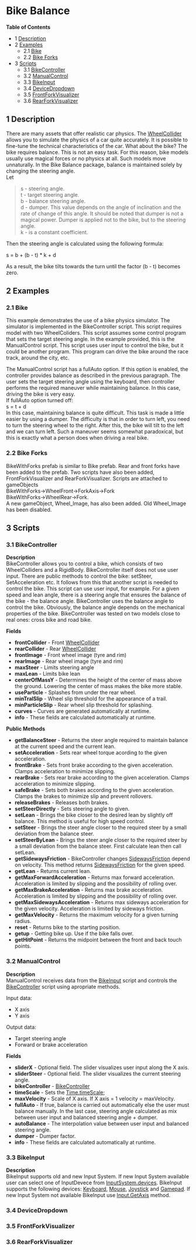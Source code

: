 # Bike Balance

**Table of Contents**
- 1 [Description](#1-description)
- 2 [Examples](#2-examples)
    - 2.1 [Bike](#bike)
    - 2.2 [Bike Forks](#bike-forks)
- 3 [Scripts](#3-scripts)
    - 3.1 [BikeController](#bikecontroller)
    - 3.2 [ManualControl](#manualcontrol)
    - 3.3 [BikeInput](#bikeinput)
    - 3.4 [DeviceDropdown](#devicedropdown)
    - 3.5 [FrontForkVisualizer](#frontforkvisualizer)
    - 3.6 [RearForkVisualizer](#rearforkvisualizer)

## 1 Description
There are many assets that offer realistic car physics. The [WheelCollider](https://docs.unity3d.com/Manual/class-WheelCollider.html) allows you to simulate the physics of a car quite accurately. It is possible to fine-tune the technical characteristics of the car. What about the bike?
The bike requires balance. This is not an easy task. For this reason, bike models usually use magical forces or no physics at all. Such models move unnaturally. In the Bike Balance package, balance is maintained solely by changing the steering angle.<br>
Let<br>
> s - steering angle.<br>
t -  target steering angle.<br>
b - balance steering angle.<br>
d - dumper. This value depends on the angle of inclination and the rate of change of this angle. It should be noted that dumper is not a magical power. Dumper is applied not to the bike, but to the steering angle.<br>
k - is a constant coefficient.<br>

Then the steering angle is calculated using the following formula:<br>

s = b + (b - t) * k + d

As a result, the bike tilts towards the turn until the factor (b - t) becomes zero.

## 2 Examples
<a name="bike"></a>
### 2.1 Bike
This example demonstrates the use of a bike physics simulator. The simulator is implemented in the BikeController script. This script requires model with two WheelColiders. This script assumes some control program that sets the target steering angle. In the example provided, this is the ManualControl script. This script uses user input to control the bike, but it could be another program. This program can drive the bike around the race track, around the city, etc.

The ManualControl script has a fullAuto option. If this option is enabled, the controller provides balance as described in the previous paragraph. The user sets the target steering angle using the keyboard, then controller performs the required maneuver while maintaining balance. In this case, driving the bike is very easy.<br>
If fullAuto option turned off:<br>
s = t + d<br>
In this case, maintaining balance is quite difficult. This task is made a little easier by using a dumper. The difficulty is that in order to turn left, you need to turn the steering wheel to the right. After this, the bike will tilt to the left and we can turn left. Such a maneuver seems somewhat paradoxical, but this is exactly what a person does when driving a real bike.

<a name="bike-forks"></a>
### 2.2 Bike Forks
BikeWithForks prefab is similar to Bike prefab. Rear and front forks have been added to the prefab. Two scripts have also been added, FrontForkVisualizer and RearForkVisualizer. Scripts are attached to gameObjects<br>
BikeWithForks->WheelFront->ForkAxis->Fork<br>
BikeWithForks->WheelRear->Fork.<br>
A new gameObject, Wheel_Image, has also been added. Old Wheel_Image has been disabled. 

## 3 Scripts
<a name="bikecontroller"></a>
### 3.1 BikeController
**Description**<br>
BikeController allows you to control a bike, which consists of two WheelColliders and a RigidBody. BikeController itself does not use user input. There are public methods to control the bike: setSteer, SetAcceleration etc. It follows from this that another script is needed to control the bike. This script can use user input, for example.
For a given speed and lean angle, there is a steering angle that ensures the balance of the bike - the balance angle. BikeController uses the balance angle to control the bike. Obviously, the balance angle depends on the mechanical properties of the bike. BikeController was tested on two models close to real ones: cross bike and road bike.

**Fields**
- **frontCollider** - 
Front [WheelCollider](https://docs.unity3d.com/Manual/class-WheelCollider.html)
- **rearCollider** - 
Rear [WheelCollider](https://docs.unity3d.com/Manual/class-WheelCollider.html)
- **frontImage** -
Front wheel image (tyre and rim)
- **rearImage** -
Rear wheel image (tyre and rim)
- **maxSteer** -
Limits steering angle
- **maxLean** -
Limits bike lean
- **centerOfMassY** -
Determines the height of the center of mass above the ground. Lowering the center of mass makes the bike more stable.
- **useParticle** -
Splashes from under the rear wheel.
- **minTralSlip** -
Wheel slip threshold for the appearance of a trail.
- **minParticleSlip** -
Rear wheel slip threshold for splashing.
- **curves** -
Curves are generated automatically at runtime.
- **info** -
These fields are calculated automatically at runtime.

**Public Methods**
- **getBalanceSteer** -
Returns the steer angle required to maintain balance at the current speed and the current lean.
- **setAcceleration** -
Sets rear wheel torque acording to the given acceleration.
- **frontBrake** -
Sets front brake according to the given acceleration. Clamps acceleration to minimize slipping.
- **rearBrake** -
Sets rear brake according to the given acceleration. Clamps acceleration to minimize slipping.
- **safeBrake** -
Sets both brakes according to the given acceleration. Clamps the brakes to minimize slip and prevent rollovers.
- **releaseBrakes** -
Releases both brakes.
- **setSteerDirectly** -
Sets steering angle to given.
- **setLean** -
Brings the bike closer to the desired lean by slightly off balance. This method is useful for high speed control.
- **setSteer** -
Brings the steer angle closer to the required steer by a small deviation from the balance steer.
- **setSteerByLean** -
Brings the steer angle closer to the required steer by a small deviation from the balance steer. First calculate lean then call setLean.
- **getSidewaysFriction** -
BikeController changes [SidewaysFriction](https://docs.unity3d.com/ScriptReference/WheelCollider-sidewaysFriction.html) depend on velocity. This method returns [SidewaysFriction](https://docs.unity3d.com/ScriptReference/WheelCollider-sidewaysFriction.html) for the given speed.
- **getLean** -
Returns current lean.
- **getMaxForwardAcceleration** -
Returns max forward acceleration. Acceleration is limited by slipping and the possibility of rolling over.
- **getMaxBrakeAcceleration** -
Returns max brake acceleration. Acceleration is limited by slipping and the possibility of rolling over.
- **getMaxSidewaysAcceleration** -
Returns max sideways acceleration for the given velocity. Acceleration is limited by sideways friction.
- **getMaxVelocity** -
Returns the maximum velocity for a given turning radius.
- **reset** -
Returns bike to the starting position.
- **getup** -
Getting bike up. Use if the bike falls over.
- **getHitPoint** -
Returns the midpoint between the front and back touch points.
<a name="manualcontrol"></a>
### 3.2 ManualControl
**Description**<br>
ManualControl receives data from the [BikeInput](bikeInput) script and controls the [BikeController](bikecontroller) script using apropriate methods.

Input data:
- X axis
- Y axis

Output data:
- Target steering angle
- Forward or brake  acceleration

**Fields**
- **sliderX** -
Optional field. The slider visualizes user input along the X axis.
- **sliderSteer** -
Optional field. The slider visualizes the current steering angle.
- **bikeController** -
[BikeController](#bikecontroller)
- **timeScale** -
Sets the [Time.timeScale](https://docs.unity3d.com/ScriptReference/Time-timeScale.html);
- **maxVelocity** -
Scale of X axis. If X axis = 1 velocity = maxVelocity.
- **fullAuto** -
If true, balance is carried out automatically else the user must balance manually. In the last case, steering angle calculated as mix between user input and balanced steering angle + dumper.
- **autoBalance** -
The interpolation value between user input and balanced steering angle.
- **dumper** -
Dumper factor.
- **info** -
These fields are calculated automatically at runtime.
<a name="bikeinput"></a>
### 3.3 BikeInput
**Description**<br>
BikeInput supports old and new Input System. If new Input System available user can select one of InputDevece from [InputSystem.devices](https://docs.unity3d.com/Packages/com.unity.inputsystem@1.0/api/UnityEngine.InputSystem.InputSystem.html#properties). BikeInput supports the following devices: [Keyboard](https://docs.unity3d.com/Packages/com.unity.inputsystem@1.0/api/UnityEngine.InputSystem.Keyboard.html), [Mouse](https://docs.unity3d.com/Packages/com.unity.inputsystem@1.0/api/UnityEngine.InputSystem.Mouse.html), [Joystick](https://docs.unity3d.com/Packages/com.unity.inputsystem@1.0/api/UnityEngine.InputSystem.Joystick.html) and [Gamepad](https://docs.unity3d.com/Packages/com.unity.inputsystem@1.0/api/UnityEngine.InputSystem.Gamepad.html).
If new Input System not available BikeInput use [Input.GetAxis](https://docs.unity3d.com/ScriptReference/Input.GetAxis.html) method.

<a name="devicedropdown"></a>
### 3.4 DeviceDropdown
<a name="frontforkvisualizer"></a>
### 3.5 FrontForkVisualizer
<a name="rearforkvisualizer"></a>
### 3.6 RearForkVisualizer

